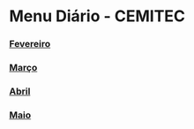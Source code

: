 # Menu Diário - CEMITEC

### [Fevereiro](./fevereiro.md)

### [Março](./marco.md)

### [Abril](./abril.md)

### [Maio](./maio.md)
